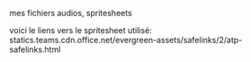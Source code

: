 mes fichiers audios, spritesheets

voici le liens vers le spritesheet utilisé:
statics.teams.cdn.office.net/evergreen-assets/safelinks/2/atp-safelinks.html
